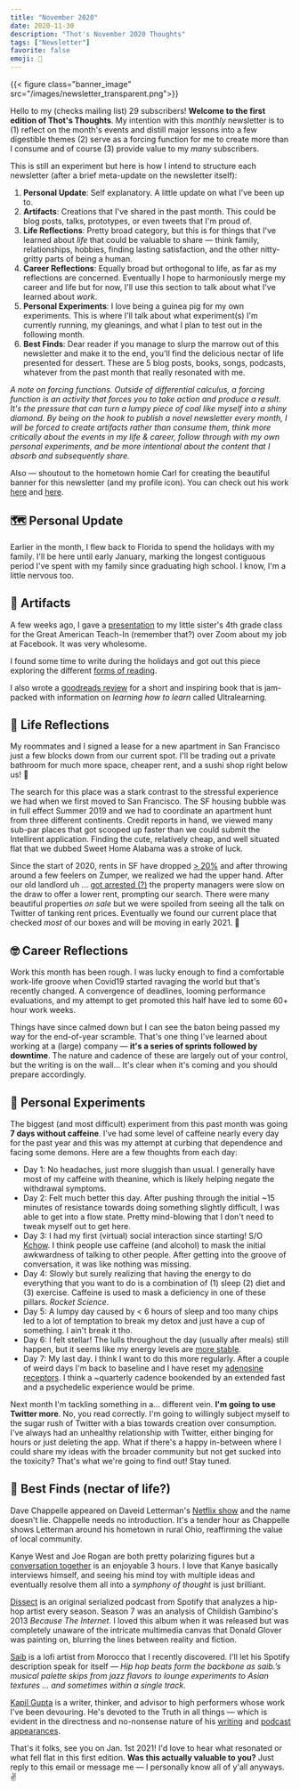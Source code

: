 ```yaml
---
title: "November 2020"
date: 2020-11-30
description: "Thot's November 2020 Thoughts"
tags: ["Newsletter"]
favorite: false
emoji: 📜
---
```


{{< figure class="banner_image" src="/images/newsletter_transparent.png">}}

Hello to my (checks mailing list) 29 subscribers! **Welcome to the first edition of Thot's Thoughts**. My intention with this *monthly* newsletter is to (1) reflect on the month's events and distill major lessons into a few digestible themes (2) serve as a forcing function for me to create more than I consume and of course (3) provide value to my *many* subscribers.

This is still an experiment but here is how I intend to structure each newsletter (after a brief meta-update on the newsletter itself):

1. **Personal Update**: Self explanatory. A little update on what I've been up to.
2. **Artifacts**: Creations that I've shared in the past month. This could be blog posts, talks, prototypes, or even tweets that I'm proud of.
3. **Life Reflections**: Pretty broad category, but this is for things that I've learned about *life* that could be valuable to share — think family, relationships, hobbies, finding lasting satisfaction, and the other nitty-gritty parts of being a human.
4. **Career Reflections**: Equally broad but orthogonal to life, as far as my reflections are concerned. Eventually I hope to harmoniously merge my career and life but for now, I'll use this section to talk about what I've learned about *work*.
5. **Personal Experiments**: I love being a guinea pig for my own experiments. This is where I'll talk about what experiment(s) I'm currently running, my gleanings, and what I plan to test out in the following month.
6. **Best Finds**: Dear reader if you manage to slurp the marrow out of this newsletter and make it to the end, you'll find the delicious nectar of life presented for dessert. These are 5 blog posts, books, songs, podcasts, whatever from the past month that really resonated with me.

*A note on forcing functions. Outside of differential calculus, a forcing function is an activity that forces you to take action and produce a result. It's the pressure that can turn a lumpy piece of coal like myself into a shiny diamond. By being on the hook to publish a novel newsletter every month, I will be forced to create artifacts rather than consume them, think more critically about the events in my life & career, follow through with my own personal experiments, and be more intentional about the content that I absorb and subsequently share.*

Also — shoutout to the hometown homie Carl for creating the beautiful banner for this newsletter (and my profile icon). You can check out his work [here](https://instagram.com/jungaboon) and [here](https://www.artofcarl.com/).

## 🗺 Personal Update

Earlier in the month, I flew back to Florida to spend the holidays with my family. I'll be here until early January, marking the longest contiguous period I've spent with my family since graduating high school. I know, I'm a little nervous too.

## 📝 Artifacts

A few weeks ago, I gave a [presentation](https://drive.google.com/file/d/1nNy8cjiBG4tFkM7vUMmpYmwo2tAb6V7n/view) to my little sister's 4th grade class for the Great American Teach-In (remember that?) over Zoom about my job at Facebook. It was very wholesome.

I found some time to write during the holidays and got out this piece exploring the different [forms of reading](https://nikhilthota.com/writing/multimodal-reading/).

I also wrote a [goodreads review](https://www.goodreads.com/review/show/3608007735) for a short and inspiring book that is jam-packed with information on *learning how to learn* called Ultralearning.

## 🌊 Life Reflections

My roommates and I signed a lease for a new apartment in San Francisco just a few blocks down from our current spot. I'll be trading out a private bathroom for much more space, cheaper rent, and a sushi shop right below us! 🍣

The search for this place was a stark contrast to the stressful experience we had when we first moved to San Francisco. The SF housing bubble was in full effect Summer 2019 and we had to coordinate an apartment hunt from three different continents. Credit reports in hand, we viewed many sub-par places that got scooped up faster than we could submit the Intellirent application. Finding the cute, relatively cheap, and well situated flat that we dubbed Sweet Home Alabama was a stroke of luck.

Since the start of 2020, rents in SF have dropped [> 20%](https://www.zumper.com/blog/rental-price-data/) and after throwing around a few feelers on Zumper, we realized we had the upper hand. After our old landlord uh ... [got arrested (?)](https://antievictionmap.com/anne-kihagi-ana-swain) the property managers were slow on the draw to offer a lower rent, prompting our search. There were many beautiful properties *on sale* but we were spoiled from seeing all the talk on Twitter of tanking rent prices. Eventually we found our current place that checked *most* of our boxes and will be moving in early 2021. 🎉

## 🤓 Career Reflections

Work this month has been rough. I was lucky enough to find a comfortable work-life groove when Covid19 started ravaging the world but that's recently changed. A convergence of deadlines, looming performance evaluations, and my attempt to get promoted this half have led to some 60+ hour work weeks.

Things have since calmed down but I can see the baton being passed my way for the end-of-year scramble. That's one thing I've learned about working at a (large) company — **it's a series of sprints followed by downtime**. The nature and cadence of these are largely out of your control, but the writing is on the wall... It's clear when it's coming and you should prepare accordingly.

## 🥑 Personal Experiments

The biggest (and most difficult) experiment from this past month was going **7 days without caffeine**. I've had some level of caffeine nearly every day for the past year and this was my attempt at curbing that dependence and facing some demons. Here are a few thoughts from each day:

- Day 1: No headaches, just more sluggish than usual. I generally have most of my caffeine with theanine, which is likely helping negate the withdrawal symptoms.
- Day 2: Felt much better this day. After pushing through the initial ~15 minutes of resistance towards doing something slightly difficult, I was able to get into a flow state. Pretty mind-blowing that I don't need to tweak myself out to get here.
- Day 3: I had my first (virtual) social interaction since starting! S/O [Kchow](http://kchow.org/). I think people use caffeine (and alcohol) to mask the initial awkwardness of talking to other people. After getting into the groove of conversation, it was like nothing was missing.
- Day 4: Slowly but surely realizing that having the energy to do everything that you want to do is a combination of (1) sleep (2) diet and (3) exercise. Caffeine is used to mask a deficiency in one of these pillars. *Rocket Science*.
- Day 5: A lumpy day caused by < 6 hours of sleep and too many chips led to a lot of temptation to break my detox and just have a cup of something. I ain't break it tho.
- Day 6: I felt stellar! The lulls throughout the day (usually after meals) still happen, but it seems like my energy levels are [more stable](https://twitter.com/jborichevskiy/status/1328492262527885312).
- Day 7: My last day. I think I want to do this more regularly. After a couple of weird days I'm back to baseline and I have reset my [adenosine receptors](https://www.ncbi.nlm.nih.gov/pmc/articles/PMC3153505/). I think a ~quarterly cadence bookended by an extended fast and a psychedelic experience would be prime.

Next month I'm tackling something in a... different vein. **I'm going to use Twitter more**. No, you read correctly. I'm going to willingly subject myself to the sugar rush of Twitter with a bias towards creation over consumption. I've always had an unhealthy relationship with Twitter, either binging for hours or just deleting the app. What if there's a happy in-between where I could share my ideas with the broader community but not get sucked into the toxicity? That's what we're going to find out! Stay tuned.

## 🍯 Best Finds (nectar of life?)

Dave Chappelle appeared on Dav~~e~~id Letterman's [Netflix show](https://www.netflix.com/watch/81228413) and the name doesn't lie. Chappelle needs no introduction. It's a tender hour as Chappelle shows Letterman around his hometown in rural Ohio, reaffirming the value of local community.

Kanye West and Joe Rogan are both pretty polarizing figures but a [conversation together](https://www.youtube.com/watch?v=qxOeWuAHOiw) is an enjoyable 3 hours. I love that Kanye basically interviews himself, and seeing his mind toy with multiple ideas and eventually resolve them all into a *symphony of thought* is just brilliant.

[Dissect](https://dissectpodcast.com/) is an original serialized podcast from Spotify that analyzes a hip-hop artist every season. Season 7 was an analysis of Childish Gambino's 2013 *Because The Internet*. I loved this album when it was released but was completely unaware of the intricate multimedia canvas that Donald Glover was painting on, blurring the lines between reality and fiction.

[Saib](https://open.spotify.com/artist/6N4HlHINMvoTyAL0yhBUCk) is a lofi artist from Morocco that I recently discovered. I'll let his Spotify description speak for itself — *Hip hop beats form the backbone as saib.’s musical palette skips from jazz flavors to lounge experiments to Asian textures … and sometimes within a single track.*

[Kapil Gupta](https://twitter.com/kapilguptamd) is a writer, thinker, and advisor to high performers whose work I've been devouring. He's devoted to the Truth in all things — which is evident in the directness and no-nonsense nature of his [writing](https://www.goodreads.com/book/show/40947505-direct-truth) and [podcast appearances](https://podofjake.com/2020/10/13/15-kapil-gupta/).

That's it folks, see you on Jan. 1st 2021! I'd love to hear what resonated or what fell flat in this first edition. **Was this actually valuable to you?** Just reply to this email or message me — I personally know all of y'all anyways. ✌️